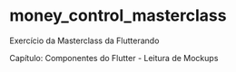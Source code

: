 # money_control_masterclass
Exercício da Masterclass da Flutterando

Capítulo: Componentes do Flutter - Leitura de Mockups


